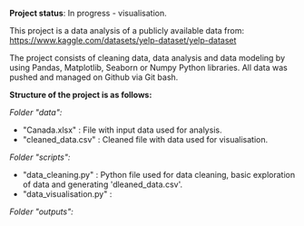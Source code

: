 **Project status**: In progress - visualisation.

This project is a data analysis of a publicly available data from: 
https://www.kaggle.com/datasets/yelp-dataset/yelp-dataset


The project consists of cleaning data, data analysis and data modeling by using Pandas, Matplotlib, Seaborn or Numpy Python libraries. All data was pushed and managed on Github via Git bash.


**Structure of the project is as follows:**


_Folder "data":_
- "Canada.xlsx" : File with input data used for analysis.
- "cleaned_data.csv" : Cleaned file with data used for visualisation.


_Folder "scripts":_
- "data_cleaning.py" : Python file used for data cleaning, basic exploration of data and generating 'dleaned_data.csv'.
- "data_visualisation.py" : 


_Folder "outputs":_
